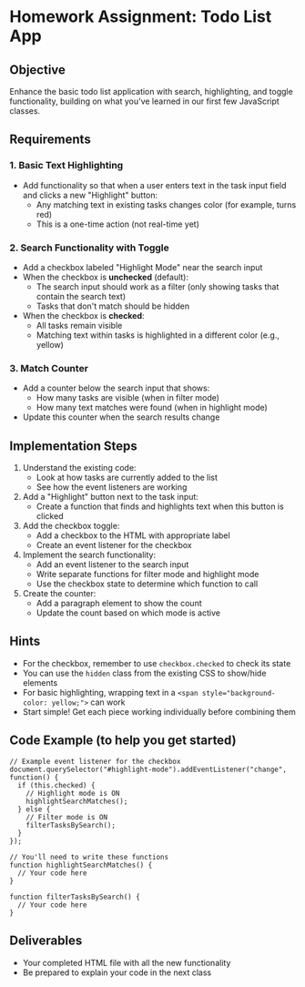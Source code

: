 #  Homework Assignment: Todo List App

## Objective

Enhance the basic todo list application with search, highlighting, and toggle functionality, building on what you've learned in our first few JavaScript classes.

## Requirements

### 1. Basic Text Highlighting

- Add functionality so that when a user enters text in the task input field and clicks a new "Highlight" button:
    - Any matching text in existing tasks changes color (for example, turns red)
    - This is a one-time action (not real-time yet)

### 2. Search Functionality with Toggle

- Add a checkbox labeled "Highlight Mode" near the search input
- When the checkbox is **unchecked** (default):
    - The search input should work as a filter (only showing tasks that contain the search text)
    - Tasks that don't match should be hidden
- When the checkbox is **checked**:
    - All tasks remain visible
    - Matching text within tasks is highlighted in a different color (e.g., yellow)

### 3. Match Counter

- Add a counter below the search input that shows:
    - How many tasks are visible (when in filter mode)
    - How many text matches were found (when in highlight mode)
- Update this counter when the search results change

## Implementation Steps

1. Understand the existing code:
    - Look at how tasks are currently added to the list
    - See how the event listeners are working
2. Add a "Highlight" button next to the task input:
    - Create a function that finds and highlights text when this button is clicked
3. Add the checkbox toggle:
    - Add a checkbox to the HTML with appropriate label
    - Create an event listener for the checkbox
4. Implement the search functionality:
    - Add an event listener to the search input
    - Write separate functions for filter mode and highlight mode
    - Use the checkbox state to determine which function to call
5. Create the counter:
    - Add a paragraph element to show the count
    - Update the count based on which mode is active

## Hints

- For the checkbox, remember to use `checkbox.checked` to check its state
- You can use the `hidden` class from the existing CSS to show/hide elements
- For basic highlighting, wrapping text in a `<span style="background-color: yellow;">` can work
- Start simple! Get each piece working individually before combining them

## Code Example (to help you get started)
```
// Example event listener for the checkbox
document.querySelector("#highlight-mode").addEventListener("change", function() {
  if (this.checked) {
    // Highlight mode is ON
    highlightSearchMatches();
  } else {
    // Filter mode is ON
    filterTasksBySearch();
  }
});

// You'll need to write these functions
function highlightSearchMatches() {
  // Your code here
}

function filterTasksBySearch() {
  // Your code here
}
```

## Deliverables

- Your completed HTML file with all the new functionality
- Be prepared to explain your code in the next class
